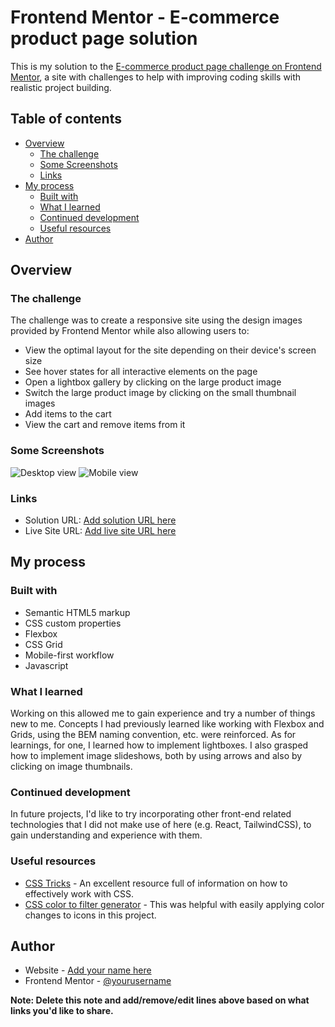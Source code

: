 # Frontend Mentor - E-commerce product page solution

This is my solution to the [E-commerce product page challenge on Frontend Mentor](https://www.frontendmentor.io/challenges/ecommerce-product-page-UPsZ9MJp6), a site with challenges to help with improving coding skills with realistic project building.

## Table of contents

- [Overview](#overview)
  - [The challenge](#the-challenge)
  - [Some Screenshots](#some-screenshots)
  - [Links](#links)
- [My process](#my-process)
  - [Built with](#built-with)
  - [What I learned](#what-i-learned)
  - [Continued development](#continued-development)
  - [Useful resources](#useful-resources)
- [Author](#author)

## Overview

### The challenge

The challenge was to create a responsive site using the design images provided by Frontend Mentor while also allowing users to:

- View the optimal layout for the site depending on their device's screen size
- See hover states for all interactive elements on the page
- Open a lightbox gallery by clicking on the large product image
- Switch the large product image by clicking on the small thumbnail images
- Add items to the cart
- View the cart and remove items from it

### Some Screenshots

![Desktop view](https://i.gyazo.com/2bcd6c00756fcc08c274806919318182.png)
![Mobile view](https://i.gyazo.com/442d0285b38a49c13a4f3223be40adad.png)

### Links

- Solution URL: [Add solution URL here](https://your-solution-url.com)
- Live Site URL: [Add live site URL here](https://your-live-site-url.com)

## My process

### Built with

- Semantic HTML5 markup
- CSS custom properties
- Flexbox
- CSS Grid
- Mobile-first workflow
- Javascript

### What I learned

Working on this allowed me to gain experience and try a number of things new to me. Concepts I had previously learned like working with Flexbox and Grids, using the BEM naming convention, etc. were reinforced. As for learnings, for one, I learned how to implement lightboxes. I also grasped how to implement image slideshows, both by using arrows and also by clicking on image thumbnails.

<!---```html
<h1>Some HTML code I'm proud of</h1>
```

```css
.proud-of-this-css {
  color: papayawhip;
}
```



```js
const proudOfThisFunc = () => {
  console.log("🎉");
};
```

If you want more help with writing markdown, we'd recommend checking out [The Markdown Guide](https://www.markdownguide.org/) to learn more.--->

### Continued development

In future projects, I'd like to try incorporating other front-end related technologies that I did not make use of here (e.g. React, TailwindCSS), to gain understanding and experience with them.

### Useful resources

- [CSS Tricks](https://css-tricks.com/) - An excellent resource full of information on how to effectively work with CSS.
- [CSS color to filter generator](https://codepen.io/sosuke/pen/Pjoqqp) - This was helpful with easily applying color changes to icons in this project.

## Author

- Website - [Add your name here](https://www.your-site.com)
- Frontend Mentor - [@yourusername](https://www.frontendmentor.io/profile/yourusername)

**Note: Delete this note and add/remove/edit lines above based on what links you'd like to share.**
